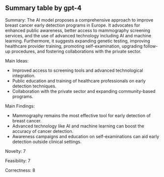 ## Summary table by gpt-4
Summary: 
The AI model proposes a comprehensive approach to improve breast cancer early detection programs in Europe. It advocates for enhanced public awareness, better access to mammography screening services, and the use of advanced technology including AI and machine learning. Furthermore, it suggests expanding genetic testing, improving healthcare provider training, promoting self-examination, upgrading follow-up procedures, and fostering collaborations with the private sector.

Main Ideas:
- Improved access to screening tools and advanced technological integration.
- Public education and training of healthcare professionals on early detection techniques.
- Collaboration with the private sector and expanding community-based programs.

Main Findings:
- Mammography remains the most effective tool for early detection of breast cancer.
- Advanced technology like AI and machine learning can boost the accuracy of cancer detection.
- Awareness campaigns and education on self-examinations can aid early detection outside clinical settings.

Novelty: 7

Feasibility: 7

Correctness: 8
